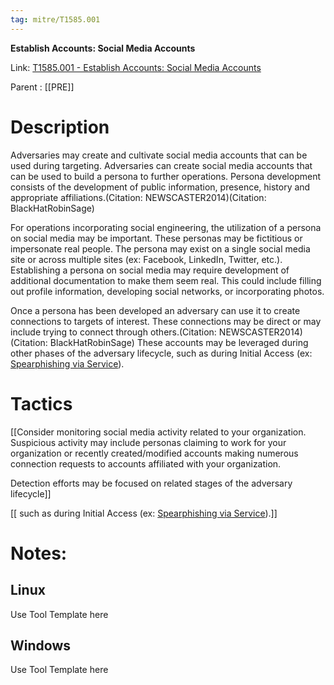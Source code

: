 ```yaml
---
tag: mitre/T1585.001
---
```


**Establish Accounts: Social Media Accounts**

Link: [T1585.001 - Establish Accounts: Social Media Accounts](https://attack.mitre.org/techniques/T1585/001)

Parent : [[PRE]]


# Description

Adversaries may create and cultivate social media accounts that can be used during targeting. Adversaries can create social media accounts that can be used to build a persona to further operations. Persona development consists of the development of public information, presence, history and appropriate affiliations.(Citation: NEWSCASTER2014)(Citation: BlackHatRobinSage)

For operations incorporating social engineering, the utilization of a persona on social media may be important. These personas may be fictitious or impersonate real people. The persona may exist on a single social media site or across multiple sites (ex: Facebook, LinkedIn, Twitter, etc.). Establishing a persona  on social media may require development of additional documentation to make them seem real. This could include filling out profile information, developing social networks, or incorporating photos. 

Once a persona has been developed an adversary can use it to create connections to targets of interest. These connections may be direct or may include trying to connect through others.(Citation: NEWSCASTER2014)(Citation: BlackHatRobinSage) These accounts may be leveraged during other phases of the adversary lifecycle, such as during Initial Access (ex: [Spearphishing via Service](https://attack.mitre.org/techniques/T1566/003)).

# Tactics


[[Consider monitoring social media activity related to your organization. Suspicious activity may include personas claiming to work for your organization or recently created/modified accounts making numerous connection requests to accounts affiliated with your organization.

Detection efforts may be focused on related stages of the adversary lifecycle]]

[[ such as during Initial Access (ex: [Spearphishing via Service](https://attack.mitre.org/techniques/T1566/003)).]]


# Notes:

## Linux

Use Tool Template here

## Windows

Use Tool Template here